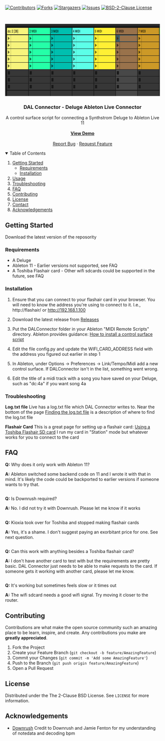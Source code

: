 <!-- PROJECT SHIELDS -->
[![Contributors][contributors-shield]][contributors-url]
[![Forks][forks-shield]][forks-url]
[![Stargazers][stars-shield]][stars-url]
[![Issues][issues-shield]][issues-url]
[![BSD-2-Clause License][license-shield]][license-url]


<!-- PROJECT LOGO -->
<br />
<p align="center">
  <a href="https://github.com/baronrabban/dalconnector">
    <img src="images/logo.png" alt="Logo" width="843" height="235">
  </a>

  <h3 align="center">DAL Connector - Deluge Ableton Live Connector</h3>

  <p align="center">
    A control surface script for connecting a Synthstrom Deluge to Ableton Live 11
    <br />
    <br />
    <a href="https://youtu.be/ZGC71gpfkwQ&vq=hd1080"><strong>View Demo</strong></a>
    <br />
    <br />
    <a href="https://github.com/baronrabban/dalconnector/issues">Report Bug</a>
    ·
    <a href="https://github.com/baronrabban/dalconnector/issues">Request Feature</a>
  </p>
</p>





<!-- TABLE OF CONTENTS -->
<details open="open">
  <summary>Table of Contents</summary>
  <ol>
    <li>
      <a href="#getting-started">Getting Started</a>
      <ul>
        <li><a href="#requirements">Requirements</a></li>
        <li><a href="#installation">Installation</a></li>
      </ul>
    </li>
    <li><a href="#usage">Usage</a></li>
    <li><a href="#Troubleshooting">Troubleshooting</a></li>
    <li><a href="#FAQ">FAQ</a></li>
    <li><a href="#contributing">Contributing</a></li>
    <li><a href="#license">License</a></li>
    <li><a href="#contact">Contact</a></li>
    <li><a href="#acknowledgements">Acknowledgements</a></li>
  </ol>
</details>




<!-- GETTING STARTED -->
## Getting Started

Download the latest version of the reposority

### Requirements

* A Deluge
* Ableton 11 - Earlier versions not supported, see FAQ
* A Toshiba Flashair card - Other wifi sdcards could be supported in the future, see FAQ


### Installation

1. Ensure that you can connect to your flashair card in your browser.  You will need to know the address you're using to connect to it.  I.e., http://flashair/   or http://192.168.1.100

2. Download the latest release from [Releases](https://github.com/baronrabban/dalconnector/releases)

3. Put the DALConnector folder in your Ableton "MIDI Remote Scripts" directory.  Ableton provides guidance:  [How to install a control surface script](https://help.ableton.com/hc/en-us/articles/209072009-Installing-third-party-remote-scripts)

4. Edit the file config.py and update the WIFI_CARD_ADDRESS field with the address you figured out earlier in step 1

5. In Ableton, under Options -> Preferences -> Link/Tempo/Midi add a new control surface.  If DALConnector isn't in the list, something went wrong.

6. Edit the title of a midi track with a song you have saved on your Deluge, such as "dc:4a" if you want song 4a


<!-- Troubleshooting -->
### Troubleshooting

**Log.txt file**
Live has a log.txt file which DAL Connector writes to.  Near the bottom of the page [Finding the log.txt file](https://help.ableton.com/hc/en-us/articles/209071629-Where-to-find-Crash-Reports) is a description of where to find the log.txt file

**Flashair Card**
This is a great page for setting up a flashair card:  [Using a Toshiba Flashair SD card](https://mattshub.com/blogs/blog/flashair-sd-card)
I run my card in "Station" mode but whatever works for you to connect to the card


<!-- FAQ -->
## FAQ

**Q:** Why does it only work with Ableton 11?

 **A:** Ableton switched some backend code on 11 and I wrote it with that in mind.  It's likely the code could be backported to earlier versions if someone wants to try that.
##

**Q:** Is Downrush required?

 **A:** No.  I did not try it with Downrush.  Please let me know if it works
##

**Q:** Kioxia took over for Toshiba and stopped making flashair cards

 **A:** Yes, it's a shame.  I don't suggest paying an exorbitant price for one.  See next question.
##

**Q:** Can this work with anything besides a Toshiba flashair card?

 **A:** I don't have another card to test with but the requirements are pretty basic.  DAL Connector just needs to be able to make requests to the card.  If someone gets it working with another card, please let me know.
##

**Q:** It's working but sometimes feels slow or it times out

 **A:** The wifi sdcard needs a good wifi signal.  Try moving it closer to the router.
##



<!-- CONTRIBUTING -->
## Contributing

Contributions are what make the open source community such an amazing place to be learn, inspire, and create. Any contributions you make are **greatly appreciated**.

1. Fork the Project
2. Create your Feature Branch (`git checkout -b feature/AmazingFeature`)
3. Commit your Changes (`git commit -m 'Add some AmazingFeature'`)
4. Push to the Branch (`git push origin feature/AmazingFeature`)
5. Open a Pull Request



<!-- LICENSE -->
## License

Distributed under the The 2-Clause BSD License. See `LICENSE` for more information.




<!-- ACKNOWLEDGEMENTS -->
## Acknowledgements
* [Downrush](https://github.com/jamiefaye/downrush)  Credit to Downrush and Jamie Fenton for my understanding of notedata and decoding bpm




<!-- MARKDOWN LINKS & IMAGES -->
<!-- https://www.markdownguide.org/basic-syntax/#reference-style-links -->
[contributors-shield]: https://img.shields.io/github/contributors/baronrabban/dalconnector.svg?style=for-the-badge
[contributors-url]: https://github.com/baronrabban/dalconnector/graphs/contributors
[forks-shield]: https://img.shields.io/github/forks/baronrabban/dalconnector.svg?style=for-the-badge
[forks-url]: https://github.com/baronrabban/dalconnector/network/members
[stars-shield]: https://img.shields.io/github/stars/baronrabban/dalconnector.svg?style=for-the-badge
[stars-url]: https://github.com/baronrabban/dalconnector/stargazers
[issues-shield]: https://img.shields.io/github/issues/baronrabban/dalconnector.svg?style=for-the-badge
[issues-url]: https://github.com/baronrabban/dalconnector/issues
[license-shield]: https://img.shields.io/github/license/baronrabban/dalconnector.svg?style=for-the-badge
[license-url]: https://github.com/baronrabban/dalconnector/blob/master/LICENSE.txt

